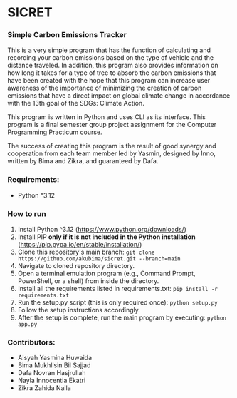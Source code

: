 # SICRET
### Simple Carbon Emissions Tracker
This is a very simple program that has the function of calculating and recording your carbon emissions based on the type of vehicle and the distance traveled. In addition, this program also provides information on how long it takes for a type of tree to absorb the carbon emissions that have been created with the hope that this program can increase user awareness of the importance of minimizing the creation of carbon emissions that have a direct impact on global climate change in accordance with the 13th goal of the SDGs: Climate Action.

This program is written in Python and uses CLI as its interface. This program is a final semester group project assignment for the Computer Programming Practicum course.

The success of creating this program is the result of good synergy and cooperation from each team member led by Yasmin, designed by Inno, written by Bima and Zikra, and guaranteed by Dafa.

### Requirements:
- Python ^3.12

### How to run
1. Install Python ^3.12 (https://www.python.org/downloads/)
2. Install PIP **only if it is not included in the Python installation** (https://pip.pypa.io/en/stable/installation/)
3. Clone this repository's main branch:
```git clone https://github.com/akubima/sicret.git --branch=main```
5. Navigate to cloned repository directory.
6. Open a terminal emulation program (e.g., Command Prompt, PowerShell, or a shell) from inside the directory.
7. Install all the requirements listed in requirements.txt:
```pip install -r requirements.txt```
5. Run the setup.py script (this is only required once):
```python setup.py```
6. Follow the setup instructions accordingly.
7. After the setup is complete, run the main program by executing:
```python app.py```

### Contributors:
- Aisyah Yasmina Huwaida
- Bima Mukhlisin Bil Sajjad
- Dafa Novran Hasjrullah
- Nayla Innocentia Ekatri
- Zikra Zahida Naila